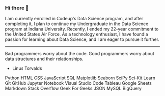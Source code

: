 ### Hi there 👋

I am currently enrolled in Codeup's Data Science program, and after completing it, I plan to continue my Undergraduate in the Data Science program at Indiana University. Recently, I ended my 22-year commitment to the United States Air Force. As a technology enthusiast, I have found a passion for learning about Data Science, and I am eager to pursue it further.

****************************************************************************************************
Bad programmers worry about the code. Good programmers worry about data structures and their relationships.

- Linus Torvalds


Python HTML CSS JavaScript SQL Matplotlib Seaborn SciPy Sci-Kit Learn Git GitHub Jupyter Notebook Visual Studio Code Tableau Google Sheets Markdown Stack Overflow Geek For Geeks JSON MySQL BigQuery
